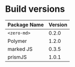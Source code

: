# Build versions

| Package Name | Version |
|--------------|---------|
| `<zero-md>`  | 0.2.0   |
| Polymer      | 1.2.0   |
| marked JS    | 0.3.5   |
| prismJS      | 1.0.1   |
